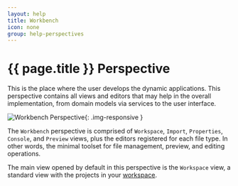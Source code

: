 ```yaml
---
layout: help
title: Workbench
icon: none
group: help-perspectives
---
```


{{ page.title }} Perspective
===

This is the place where the user develops the dynamic applications. This perspective contains all views and editors that may help in the overall implementation, from domain models via services to the user interface.

![Workbench Perspective](images/ide_workbench_perspective.png){: .img-responsive }

The `Workbench` perspective is comprised of `Workspace`, `Import`, `Properties`, `Console`, and `Preview` views, plus the editors registered for each file type. In other words, the minimal toolset for file management, preview, and editing operations. 

The main view opened by default in this perspective is the `Workspace` view, a standard view with the projects in your [workspace](concepts_workspace.html).



